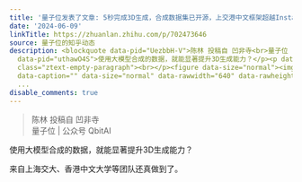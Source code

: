 ```yaml
---
title: '量子位发表了文章: 5秒完成3D生成，合成数据集已开源，上交港中文框架超越Instant3D'
date: '2024-06-09'
linkTitle: https://zhuanlan.zhihu.com/p/702473646
source: 量子位的知乎动态
description: <blockquote data-pid="UezbbH-V">陈林 投稿自 凹非寺<br>量子位 | 公众号 QbitAI</blockquote><p
  data-pid="uthawO4S">使用大模型合成的数据，就能显著提升3D生成能力？</p><p data-pid="RxF-uW0R">来自上海交大、香港中文大学等团队还真做到了。</p><p
  class="ztext-empty-paragraph"><br></p><figure data-size="normal"><img src="https://pic2.zhimg.com/v2-5f814fdd7b985b71bdd7dba938d7bfbd.jpg"
  data-caption="" data-size="normal" data-rawwidth="640" data-rawheight="341" data-thumbnail="https://pic2.zhimg.com/v2-5f814fdd7b985b71bdd7dba938d
  ...
disable_comments: true
---
```

<blockquote data-pid="UezbbH-V">陈林 投稿自 凹非寺<br>量子位 | 公众号 QbitAI</blockquote><p data-pid="uthawO4S">使用大模型合成的数据，就能显著提升3D生成能力？</p><p data-pid="RxF-uW0R">来自上海交大、香港中文大学等团队还真做到了。</p><p class="ztext-empty-paragraph"><br></p><figure data-size="normal"><img src="https://pic2.zhimg.com/v2-5f814fdd7b985b71bdd7dba938d7bfbd.jpg" data-caption="" data-size="normal" data-rawwidth="640" data-rawheight="341" data-thumbnail="https://pic2.zhimg.com/v2-5f814fdd7b985b71bdd7dba938d ...